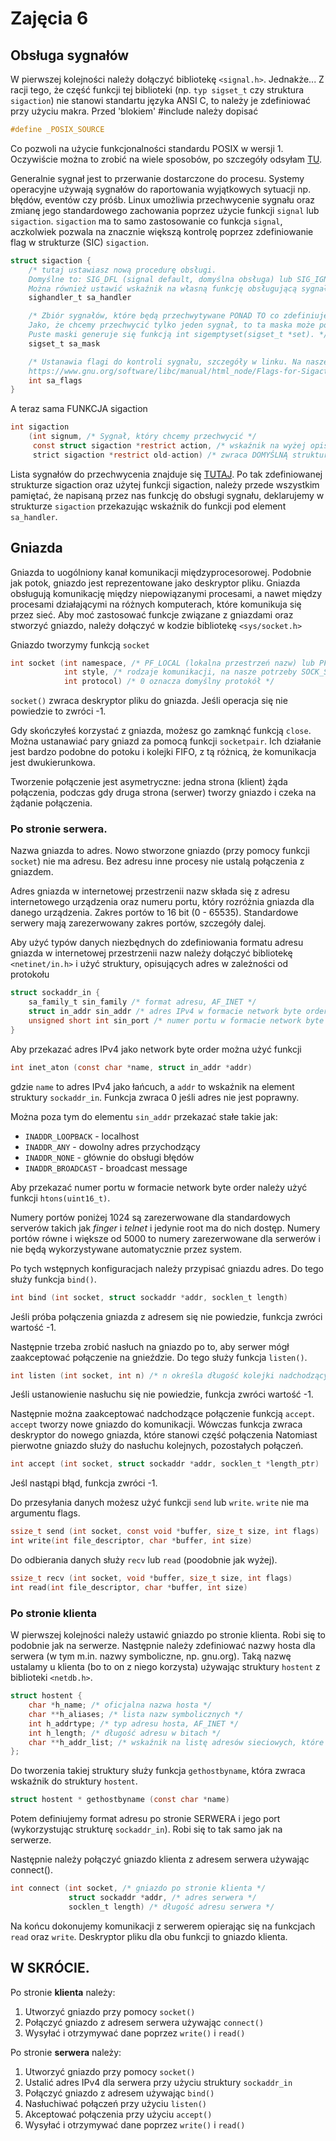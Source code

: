 # Zajęcia 6
## Obsługa sygnałów
W pierwszej kolejności należy dołączyć bibliotekę `<signal.h>`. Jednakże...
Z racji tego, że część funkcji tej biblioteki (np. `typ sigset_t` czy struktura `sigaction`) nie stanowi standartu języka ANSI C, to należy je zdefiniować przy użyciu makra. Przed 'blokiem' #include należy dopisać
```c
#define _POSIX_SOURCE
```
Co pozwoli na użycie funkcjonalności standardu POSIX w wersji 1. Oczywiście można to zrobić na wiele sposobów, po szczegóły odsyłam [TU](https://www.gnu.org/software/libc/manual/html_node/Feature-Test-Macros.html#Feature-Test-Macros).

Generalnie sygnał jest to przerwanie dostarczone do procesu. Systemy operacyjne używają sygnałów do raportowania wyjątkowych sytuacji np. błędów, eventów czy próśb.
Linux umożliwia przechwycenie sygnału oraz zmianę jego standardowego zachowania poprzez użycie funkcji `signal` lub `sigaction`.
`sigaction` ma to samo zastosowanie co funkcja `signal`, aczkolwiek pozwala na znacznie większą kontrolę poprzez zdefiniowanie flag w strukturze (SIC) `sigaction`.
```c
struct sigaction {
	/* tutaj ustawiasz nową procedurę obsługi.
	Domyślne to: SIG_DFL (signal default, domyślna obsługa) lub SIG_IGN (ignorowanie sygnału).
	Można również ustawić wskaźnik na własną funkcję obsługującą sygnał. */
	sighandler_t sa_handler

	/* Zbiór sygnałów, które będą przechwytywane PONAD TO co zdefiniujemy w funkcji sigaction. Stąd nazwa maska.
	Jako, że chcemy przechwycić tylko jeden sygnał, to ta maska może pozostać pusta. 
	Puste maski generuje się funkcją int sigemptyset(sigset_t *set). */
	sigset_t sa_mask

	/* Ustanawia flagi do kontroli sygnału, szczegóły w linku. Na nasze potrzeby ustawiamy 0.
	https://www.gnu.org/software/libc/manual/html_node/Flags-for-Sigaction.html#Flags-for-Sigaction */
	int sa_flags
}
```
A teraz sama FUNKCJA sigaction
```c
int sigaction 
	(int signum, /* Sygnał, który chcemy przechwycić */
	 const struct sigaction *restrict action, /* wskaźnik na wyżej opisaną strukturę */
	 strict sigaction *restrict old-action) /* zwraca DOMYŚLNĄ strukturę obsługi sygnału, ustawiamy NULL */
```
Lista sygnałów do przechwycenia znajduje się [TUTAJ](https://man7.org/linux/man-pages/man7/signal.7.html).
Po tak zdefiniowanej strukturze sigaction oraz użytej funkcji sigaction, należy przede wszystkim pamiętać, że napisaną przez nas funkcję do obsługi sygnału, deklarujemy w strukturze `sigaction` przekazując wskaźnik do funkcji pod element `sa_handler`.
## Gniazda
Gniazda to uogólniony kanał komunikacji międzyprocesorowej. Podobnie jak potok, gniazdo jest reprezentowane jako deskryptor pliku.
Gniazda obsługują komunikację między niepowiązanymi procesami, a nawet między procesami działającymi na różnych komputerach, które komunikuja się przez sieć.
Aby moć zastosować funkcje związane z gniazdami oraz stworzyć gniazdo, należy dołączyć w kodzie bibliotekę `<sys/socket.h>`

Gniazdo tworzymy funkcją `socket`
```c
int socket (int namespace, /* PF_LOCAL (lokalna przestrzeń nazw) lub PF_INET (internetowa przestrzeń nazw) */
			int style, /* rodzaje komunikacji, na nasze potrzeby SOCK_STREAM */
			int protocol) /* 0 oznacza domyślny protokół */
```
`socket()` zwraca deskryptor pliku do gniazda. Jeśli operacja się nie powiedzie to zwróci -1.

Gdy skończyłeś korzystać z gniazda, możesz go zamknąć funkcją `close`.
Można ustanawiać pary gniazd za pomocą funkcji `socketpair`. Ich działanie jest bardzo podobne do potoku i kolejki FIFO, z tą różnicą, że komunikacja jest dwukierunkowa.

Tworzenie połączenie jest asymetryczne: jedna strona (klient) żąda połączenia, podczas gdy druga strona (serwer) tworzy gniazdo i czeka na żądanie połączenia.
### Po stronie serwera.
Nazwa gniazda to adres. Nowo stworzone gniazdo (przy pomocy funkcji `socket`) nie ma adresu. Bez adresu inne procesy nie ustalą połączenia z gniazdem.

Adres gniazda w internetowej przestrzenii nazw składa się z adresu internetowego urządzenia oraz numeru portu, który rozróżnia gniazda dla danego urządzenia. Zakres portów to 16 bit (0 - 65535). 
Standardowe serwery mają zarezerwowany zakres portów, szczegóły dalej.

Aby użyć typów danych niezbędnych do zdefiniowania formatu adresu gniazda w internetowej przestrzenii nazw należy dołączyć bibliotekę `<netinet/in.h>` i użyć struktury, opisujących adres w zależności od protokołu
```c
struct sockaddr_in {
	sa_family_t sin_family /* format adresu, AF_INET */
	struct in_addr sin_addr /* adres IPv4 w formacie network byte order */
	unsigned short int sin_port /* numer portu w formacie network byte order */
}
```
Aby przekazać adres IPv4 jako network byte order można użyć funkcji
```c
int inet_aton (const char *name, struct in_addr *addr)
```
gdzie `name` to adres IPv4 jako łańcuch, a `addr` to wskaźnik na element struktury `sockaddr_in`.
Funkcja zwraca 0 jeśli adres nie jest poprawny.

Można poza tym do elementu `sin_addr` przekazać stałe takie jak:
- `INADDR_LOOPBACK` - localhost
- `INADDR_ANY` - dowolny adres przychodzący
- `INADDR_NONE` - głównie do obsługi błędów
- `INADDR_BROADCAST` - broadcast message

Aby przekazać numer portu w formacie network byte order należy użyć funkcji `htons(uint16_t)`.

Numery portów poniżej 1024 są zarezerwowane dla standardowych serverów takich jak *finger* i *telnet* i jedynie root ma do nich dostęp.
Numery portów równe i większe od 5000 to numery zarezerwowane dla serwerów i nie będą wykorzystywane automatycznie przez system.

Po tych wstępnych konfiguracjach należy przypisać gniazdu adres. Do tego służy funkcja `bind()`. 
```c
int bind (int socket, struct sockaddr *addr, socklen_t length)
```
Jeśli próba połączenia gniazda z adresem się nie powiedzie, funkcja zwróci wartość -1.

Następnie trzeba zrobić nasłuch na gniazdo po to, aby serwer mógł zaakceptować połączenie na gnieździe. Do tego służy funkcja `listen()`.
```c
int listen (int socket, int n) /* n określa długość kolejki nadchodzących połączeń, ustaw 5 */
```
Jeśli ustanowienie nasłuchu się nie powiedzie, funkcja zwróci wartość -1.

Następnie można zaakceptować nadchodzące połączenie funkcją `accept`. `accept` tworzy nowe gniazdo do komunikacji. Wówczas funkcja zwraca deskryptor do nowego gniazda, które stanowi część połączenia
Natomiast pierwotne gniazdo służy do nasłuchu kolejnych, pozostałych połączeń.
```c
int accept (int socket, struct sockaddr *addr, socklen_t *length_ptr)
```  
Jeśl nastąpi błąd, funkcja zwróci -1.

Do przesyłania danych możesz użyć funkcji `send` lub `write`. `write` nie ma argumentu flags.
```c
ssize_t send (int socket, const void *buffer, size_t size, int flags)
int write(int file_descriptor, char *buffer, int size)
```
Do odbierania danych służy `recv` lub `read` (poodobnie jak wyżej).
```c
ssize_t recv (int socket, void *buffer, size_t size, int flags)
int read(int file_descriptor, char *buffer, int size)
```
### Po stronie klienta
W pierwszej kolejności należy ustawić gniazdo po stronie klienta. Robi się to podobnie jak na serwerze. 
Następnie należy zdefiniować nazwy hosta dla serwera (w tym m.in. nazwy symboliczne, np. gnu.org).
Taką nazwę ustalamy u klienta (bo to on z niego korzysta) używając struktury `hostent` z biblioteki `<netdb.h>`.
```c
struct hostent {
	char *h_name; /* oficjalna nazwa hosta */
	char **h_aliases; /* lista nazw symbolicznych */
	int h_addrtype; /* typ adresu hosta, AF_INET */
	int h_length; /* długość adresu w bitach */
	char **h_addr_list; /* wskaźnik na listę adresów sieciowych, które kryją się za nazwą hosta */
};
```
Do tworzenia takiej struktury służy funkcja `gethostbyname`, która zwraca wskaźnik do struktury `hostent`.
```c
struct hostent * gethostbyname (const char *name)
```
Potem definiujemy format adresu po stronie SERWERA i jego port (wykorzystując strukturę `sockaddr_in`). Robi się to tak samo jak na serwerze.

Następnie należy połączyć gniazdo klienta z adresem serwera używając connect().
```c
int connect (int socket, /* gniazdo po stronie klienta */
			 struct sockaddr *addr, /* adres serwera */
			 socklen_t length) /* długość adresu serwera */
```
Na końcu dokonujemy komunikacji z serwerem opierając się na funkcjach `read` oraz `write`. Deskryptor pliku dla obu funkcji to gniazdo klienta.
## W SKRÓCIE.
Po stronie **klienta** należy:
1. Utworzyć gniazdo przy pomocy `socket()`
2. Połączyć gniazdo z adresem serwera używając `connect()`
3. Wysyłać i otrzymywać dane poprzez `write()` i `read()`

Po stronie **serwera** należy:
1. Utworzyć gniazdo przy pomocy `socket()`
2. Ustalić adres IPv4 dla serwera przy użyciu struktury `sockaddr_in`
3. Połączyć gniazdo z adresem używając `bind()`
4. Nasłuchiwać połączeń przy użyciu `listen()`
5. Akceptować połączenia przy użyciu `accept()`
6. Wysyłać i otrzymywać dane poprzez `write()` i `read()`